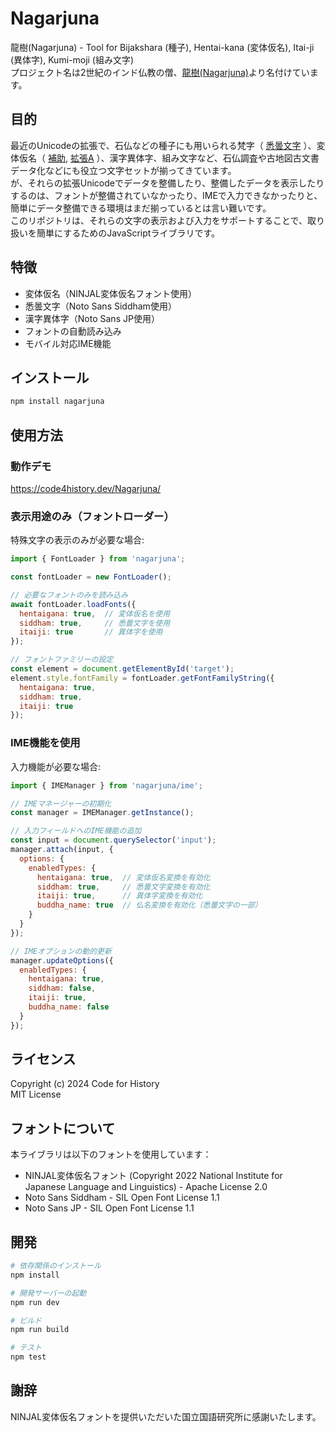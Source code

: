 # Nagarjuna
龍樹(Nagarjuna) - Tool for Bijakshara (種子), Hentai-kana (変体仮名), Itai-ji (異体字), Kumi-moji (組み文字)  
プロジェクト名は2世紀のインド仏教の僧、[龍樹(Nagarjuna)](https://hi.wikipedia.org/wiki/%E0%A4%A8%E0%A4%BE%E0%A4%97%E0%A4%BE%E0%A4%B0%E0%A5%8D%E0%A4%9C%E0%A5%81%E0%A4%A8_(%E0%A4%AA%E0%A5%8D%E0%A4%B0%E0%A4%BE%E0%A4%9A%E0%A5%80%E0%A4%A8_%E0%A4%A6%E0%A4%BE%E0%A4%B0%E0%A5%8D%E0%A4%B6%E0%A4%A8%E0%A4%BF%E0%A4%95))より名付けています。

## 目的

最近のUnicodeの拡張で、石仏などの種子にも用いられる梵字（ [悉曇文字](http://www.asahi-net.or.jp/~ax2s-kmtn/ref/unicode/u11580.html) ）、変体仮名（ [補助](http://www.asahi-net.or.jp/~ax2s-kmtn/ref/unicode/u1b000.html), [拡張A](http://www.asahi-net.or.jp/~ax2s-kmtn/ref/unicode/u1b100.html) ）、漢字異体字、組み文字など、石仏調査や古地図古文書データ化などにも役立つ文字セットが揃ってきています。  
が、それらの拡張Unicodeでデータを整備したり、整備したデータを表示したりするのは、フォントが整備されていなかったり、IMEで入力できなかったりと、簡単にデータ整備できる環境はまだ揃っているとは言い難いです。  
このリポジトリは、それらの文字の表示および入力をサポートすることで、取り扱いを簡単にするためのJavaScriptライブラリです。

## 特徴

- 変体仮名（NINJAL変体仮名フォント使用）
- 悉曇文字（Noto Sans Siddham使用）
- 漢字異体字（Noto Sans JP使用）
- フォントの自動読み込み
- モバイル対応IME機能

## インストール

```bash
npm install nagarjuna
```

## 使用方法

### 動作デモ

https://code4history.dev/Nagarjuna/

### 表示用途のみ（フォントローダー）

特殊文字の表示のみが必要な場合:

```javascript
import { FontLoader } from 'nagarjuna';

const fontLoader = new FontLoader();

// 必要なフォントのみを読み込み
await fontLoader.loadFonts({
  hentaigana: true,  // 変体仮名を使用
  siddham: true,     // 悉曇文字を使用
  itaiji: true       // 異体字を使用
});

// フォントファミリーの設定
const element = document.getElementById('target');
element.style.fontFamily = fontLoader.getFontFamilyString({
  hentaigana: true,
  siddham: true,
  itaiji: true
});
```

### IME機能を使用

入力機能が必要な場合:

```javascript
import { IMEManager } from 'nagarjuna/ime';

// IMEマネージャーの初期化
const manager = IMEManager.getInstance();

// 入力フィールドへのIME機能の追加
const input = document.querySelector('input');
manager.attach(input, {
  options: {
    enabledTypes: {
      hentaigana: true,  // 変体仮名変換を有効化
      siddham: true,     // 悉曇文字変換を有効化
      itaiji: true,      // 異体字変換を有効化
      buddha_name: true  // 仏名変換を有効化（悉曇文字の一部）
    }
  }
});

// IMEオプションの動的更新
manager.updateOptions({
  enabledTypes: {
    hentaigana: true,
    siddham: false,
    itaiji: true,
    buddha_name: false
  }
});
```

## ライセンス

Copyright (c) 2024 Code for History  
MIT License

## フォントについて

本ライブラリは以下のフォントを使用しています：

* NINJAL変体仮名フォント (Copyright 2022 National Institute for Japanese Language and Linguistics) - Apache License 2.0
* Noto Sans Siddham - SIL Open Font License 1.1
* Noto Sans JP - SIL Open Font License 1.1

## 開発

```bash
# 依存関係のインストール
npm install

# 開発サーバーの起動
npm run dev

# ビルド
npm run build

# テスト
npm test
```

## 謝辞
NINJAL変体仮名フォントを提供いただいた国立国語研究所に感謝いたします。


